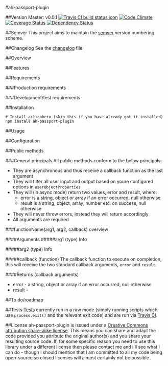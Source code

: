 #ah-passport-plugin

##Version
Master: v0.0.1
[![Travis CI build status icon](https://api.travis-ci.org/neilstuartcraig/ah-passport-plugin.svg)](https://travis-ci.org/neilstuartcraig/ah-passport-plugin) 
[![Code Climate](https://codeclimate.com/github/neilstuartcraig/ah-passport-plugin/badges/gpa.svg)](https://codeclimate.com/github/neilstuartcraig/ah-passport-plugin)
[![Coverage Status](https://coveralls.io/repos/neilstuartcraig/ah-passport-plugin/badge.png?branch=master)](https://coveralls.io/r/neilstuartcraig/ah-passport-plugin) 
[![Dependency Status](https://gemnasium.com/neilstuartcraig/ah-passport-plugin.svg)](https://gemnasium.com/neilstuartcraig/ah-passport-plugin)  

##Semver
This project aims to maintain the [semver](http://semver.org/) version numbering scheme.

##Changelog
See the [changelog](./changelog.md) file

##Overview


##Features


##Requirements  

###Production requirements


###Development/test requirements


##Installation


```shell
# Install actionhero (skip this if you have already got it installed)
npm install ah-passport-plugin

```



##Usage


##Configuration


##Public methods

###General principals
All public methods conform to the below principals:

* They are asynchronous and thus receive a callback function as the last argument
* They will filter all user input and output based on youre configured options in `userObjectProperties`
* They will (in async mode) return two values, error and result, where:
    * error is a string, object or array if an error occurred, null otherwise
    * result is a string, object, array, number etc. on success, null otherwise
* They will never throw errors, instead they will return accordingly
* All arguments are required


###functionName(arg1, arg2, callback)
overview

####Arguments
#####arg1 (type)
Info

#####arg2 (type)
Info

#####callback (function)
The callback function to execute on completion, this will receive the two standard callback arguments, `error` and `result`.

####Returns (callback arguments)
* error - a string, object or array if an error occurred, null otherwise
* result - 



##To do/roadmap


##Tests
[Tests](./test) currently run in a raw mode (simply running scripts which use `process.exit()` and the relevant exit code) and are run via [Travis CI](https://travis-ci.org/). 

##License
ah-passport-plugin is issued under a [Creative Commons attribution share-alike license](http://creativecommons.org/licenses/by-sa/4.0/deed.en_GB).
This means you can share and adapt the code provided you attribute the original author(s) and you share your resulting source code. If, for some specific reason you need to use this library under a different license then please contact me and i'll see what I can do - though I should mention that I am committed to all my code being open-source so closed licenses will almost certainly not be possible.
